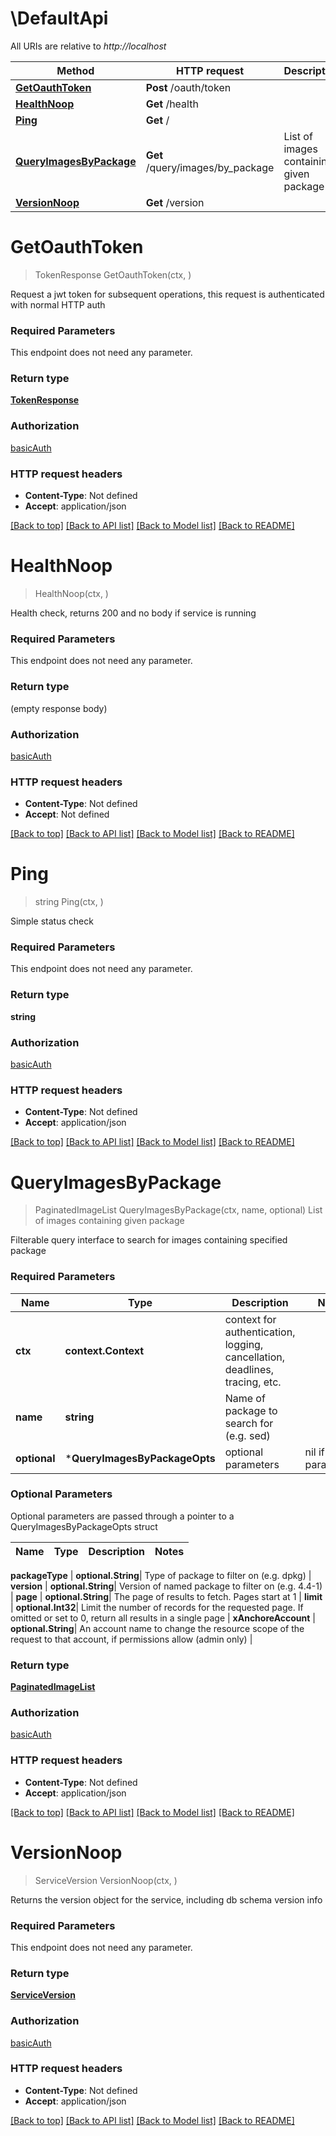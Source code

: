 # \DefaultApi

All URIs are relative to *http://localhost*

Method | HTTP request | Description
------------- | ------------- | -------------
[**GetOauthToken**](DefaultApi.md#GetOauthToken) | **Post** /oauth/token | 
[**HealthNoop**](DefaultApi.md#HealthNoop) | **Get** /health | 
[**Ping**](DefaultApi.md#Ping) | **Get** / | 
[**QueryImagesByPackage**](DefaultApi.md#QueryImagesByPackage) | **Get** /query/images/by_package | List of images containing given package
[**VersionNoop**](DefaultApi.md#VersionNoop) | **Get** /version | 


# **GetOauthToken**
> TokenResponse GetOauthToken(ctx, )


Request a jwt token for subsequent operations, this request is authenticated with normal HTTP auth

### Required Parameters
This endpoint does not need any parameter.

### Return type

[**TokenResponse**](TokenResponse.md)

### Authorization

[basicAuth](../README.md#basicAuth)

### HTTP request headers

 - **Content-Type**: Not defined
 - **Accept**: application/json

[[Back to top]](#) [[Back to API list]](../README.md#documentation-for-api-endpoints) [[Back to Model list]](../README.md#documentation-for-models) [[Back to README]](../README.md)

# **HealthNoop**
> HealthNoop(ctx, )


Health check, returns 200 and no body if service is running

### Required Parameters
This endpoint does not need any parameter.

### Return type

 (empty response body)

### Authorization

[basicAuth](../README.md#basicAuth)

### HTTP request headers

 - **Content-Type**: Not defined
 - **Accept**: Not defined

[[Back to top]](#) [[Back to API list]](../README.md#documentation-for-api-endpoints) [[Back to Model list]](../README.md#documentation-for-models) [[Back to README]](../README.md)

# **Ping**
> string Ping(ctx, )


Simple status check

### Required Parameters
This endpoint does not need any parameter.

### Return type

**string**

### Authorization

[basicAuth](../README.md#basicAuth)

### HTTP request headers

 - **Content-Type**: Not defined
 - **Accept**: application/json

[[Back to top]](#) [[Back to API list]](../README.md#documentation-for-api-endpoints) [[Back to Model list]](../README.md#documentation-for-models) [[Back to README]](../README.md)

# **QueryImagesByPackage**
> PaginatedImageList QueryImagesByPackage(ctx, name, optional)
List of images containing given package

Filterable query interface to search for images containing specified package

### Required Parameters

Name | Type | Description  | Notes
------------- | ------------- | ------------- | -------------
 **ctx** | **context.Context** | context for authentication, logging, cancellation, deadlines, tracing, etc.
  **name** | **string**| Name of package to search for (e.g. sed) | 
 **optional** | ***QueryImagesByPackageOpts** | optional parameters | nil if no parameters

### Optional Parameters
Optional parameters are passed through a pointer to a QueryImagesByPackageOpts struct

Name | Type | Description  | Notes
------------- | ------------- | ------------- | -------------

 **packageType** | **optional.String**| Type of package to filter on (e.g. dpkg) | 
 **version** | **optional.String**| Version of named package to filter on (e.g. 4.4-1) | 
 **page** | **optional.String**| The page of results to fetch. Pages start at 1 | 
 **limit** | **optional.Int32**| Limit the number of records for the requested page. If omitted or set to 0, return all results in a single page | 
 **xAnchoreAccount** | **optional.String**| An account name to change the resource scope of the request to that account, if permissions allow (admin only) | 

### Return type

[**PaginatedImageList**](PaginatedImageList.md)

### Authorization

[basicAuth](../README.md#basicAuth)

### HTTP request headers

 - **Content-Type**: Not defined
 - **Accept**: application/json

[[Back to top]](#) [[Back to API list]](../README.md#documentation-for-api-endpoints) [[Back to Model list]](../README.md#documentation-for-models) [[Back to README]](../README.md)

# **VersionNoop**
> ServiceVersion VersionNoop(ctx, )


Returns the version object for the service, including db schema version info

### Required Parameters
This endpoint does not need any parameter.

### Return type

[**ServiceVersion**](ServiceVersion.md)

### Authorization

[basicAuth](../README.md#basicAuth)

### HTTP request headers

 - **Content-Type**: Not defined
 - **Accept**: application/json

[[Back to top]](#) [[Back to API list]](../README.md#documentation-for-api-endpoints) [[Back to Model list]](../README.md#documentation-for-models) [[Back to README]](../README.md)

